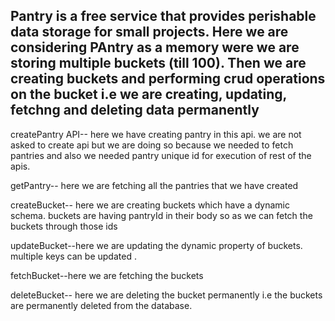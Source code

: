 

## Pantry is a free service that provides perishable data storage for small projects. Here we are considering PAntry as a memory were we are storing multiple buckets (till 100). Then we are creating buckets and performing crud operations on the bucket i.e we are creating, updating, fetchng and deleting data permanently

createPantry API-- here we have creating pantry in this api. we are not asked to create api but we are doing so because we needed to fetch pantries and also we needed pantry unique id for execution of rest of the apis.

getPantry-- here we are fetching all the pantries that we have created

createBucket-- here we are creating buckets which have a dynamic schema. buckets are having pantryId in their body so as we can fetch the 
buckets through those ids


updateBucket--here we are updating the dynamic property of buckets. multiple keys can be updated .

fetchBucket--here we are fetching the buckets

deleteBucket-- here we are deleting the bucket permanently i.e the buckets are permanently deleted from the database.




